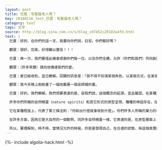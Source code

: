 ```yaml
---
layout: post
title: 巴夏：有聖誕老人嗎？
key: 20180116_text_巴夏：有聖誕老人嗎？
category: text
tags: 文字
source: http://blog.sina.com.cn/s/blog_cd7452c20102w4fd.html
text: |
  巴夏：好的，在你們的這一天，我要向你們說，日安。你們都好嗎？

  觀眾：很好，完美，好得難以置信！！！

  巴夏：再一次，我們要借此機會感謝你們每一位，以及你們全體，允許（你們和我們）共同創建了這場互動，這場傳送，通過這個門戶，以這種方式，在這個時間。再一次，每當你們允許這樣一場交流發生，它都給了我們的文明一個機會，看到更多「無限造物主」在「造物」中表達自己的方式。因此我們感謝你們這份分享的禮物，交流的禮物，擴展覺知的禮物。在你們的這一天，我們想要以幾個不一樣的概念來開始這場傳送。首先，我們想要告知，在你們星球上，你們許多人知道的一位個體，已經發生了轉變和過渡，進入到絕對的覺知中：覺知到你們所稱的外星生命和靈體的存在。這個個體就是你們所知道的名叫卡爾‧薩根（Carl Sagan）的人。如此，你會發現，這個個體已經轉變進入了非物質，此時此刻非常的清楚存在著許多不同的生命形式。我們或許要提一下，他覺知到了其數量以億兆計。

  觀眾：（許多笑聲）請向他傳達我們的愛。

  巴夏：愛已經收到，並已瞭解。回饋的訊息是：「我不得不扮演某個角色，以某個方式，在某個時間。」我們理解：這個角色不得不被扮演，如此方能創造必要的二元對立，好讓人們能夠自己決定什麼是他們想要相信的，哪條路是他們想要走的，以及在這個個體曾經屬於的社會裡，在什麼時間，以何種方式，釋放出信息。如今，諷刺的是，這個個體在靈界事實上會，在某種意義上，參與支持和加速外星人和你們人類相會的時間。所以，如剛剛所說的，沒錯，發送你的支持，發送你的愛，因為這個個體如今看到了他在物質人生中所扮演角色的更大的畫面，如今覺知到了整體的議程是什麼，至少是在某個層面上。說完了這個，現在我們想要繼續這場傳送，確認另一種，你們許多人知道的，你們所稱的季節之靈（spirit of the season），我們認知到在你們星球上，在你們文化中，在此刻，特別是，你們所叫做「聖誕老人」的。

  觀眾：我今天晚上剛剛畫了一幅他戴著一個巫師帽的畫。

  巴夏：好的，我們瞭解。我們想要表達的是，容我們說，這個概念的起源，並且確認，在某種意義上，在某個範疇內，事實上確實存在著這樣一個存在，是對存在於你們集體意識中的原型的非常古老的認知。你們將會認知到，正如你們的許多心理學家已經開始瞭解到，一個原型表達，即你們全體文化的集體意識的代表，至少是很大一部分的代表，絕不，以任何方式，意味著它是虛構的，是不存在的。原型，儘管在某個意義上是集體意識的產物，確實體驗著獨立自主性，作為個體層面的意識，確實知道它們自己。因為你們是照著「無限造物主」的樣子被造出來的，你們的每一個念頭都必然會創造出一個真實的實相。

  許多你們所稱的自然精靈（nature spirits）和其它形式的原型呈現，種種的神話存在，在某種意義上，是由你們星球的集體意識的總合能量配製和創造出來的。某種意義上，被賦予了光，賦予了呼吸，賦予了實相，賦予了存在，因為它們代表了你們全體存在所是的集體存在的一個面向或派別。其本身，它們，如我們所說的，確實擁有某種獨立的自主性，某種個體性的體驗。這個存在，你們在你們的當代語言中所稱的聖誕老人，在也許是更早的方言中被叫做「聖尼古拉斯」（Sinterklaas），實際上是一個自然精靈。在那個意義上，而且在某些意義上，你們已經，我的意思並不一定指的是惡意的，扭曲了原始的某些概念，或者說，變質了，轉化改變了代表這個存在的原始能量進入到你們的當代文化中。在某些意義上，容我們說，已經丟失了關於這個存在是什麼的某些原始的領會。但是仍然在某種程度上代表了這個實體的原始屬性。在你們的瞭解裡，聖誕老人是一個禮物的給與者，這是對該特定實體、該自然精靈的力量的一個更基本的認知。

  它在某種程度上，代表了第三條法則：「你給出什麼就會收到什麼」。你們許多人所稱的業力的平衡，在你們當代的語言中，俗語中所說的，「表現得不好就得不到禮物」，或者「表現好就會得到惠贈」，即反映了原始的概念，即這個實體在某種意義上反映的是「業力」。換句話說，它正好反映了它所遇到的任何特定實體或個體的能量。所以，從這個存在身上，從這個自然精靈身上，從你們集體實相的這個原型面向身上，「負面意圖得到的反饋是負面的體驗，正面的意圖得到的反饋是正面的體驗」。

  在許多方面，因為它是大自然的一個範例，同許多自然精靈一樣，它表達的是，在原型層面上，許多在大自然中發現的屬性，在某種意義上，是在動物王國（等領域）中發現的諸多屬性的組合或集合。比如，你們委託給聖誕老人的馴鹿，並不主要是馴鹿拉雪橇，而是與該特定動物圖騰聯繫起來，如果你願意這麼說的話。同樣，在雪地上留下的蹄印，在那個意義上，在許多時候，其實並不屬於馴鹿，而是屬於這個實體自己。因為當它採用物質形態的時候，它擁有，在那個意義上，某些馴鹿的特徵，包括蹄子。它並不總是存在於你們所稱的物質實體形態中。只有當它將它的能量集中時，或者當它的能量被集中時，被你們人群的一個集體的覺知，一個集體的專注，所集中時，從而給了它更多的機會物質化、具體化進入到你們實相中的一個固態形體中。它確實具有大自然的屬性，時不時地，還包括動物的屬性。同樣，它也顯示出你們委託給聖誕老人這一概念的許多其它的面向和屬性。紅色的套裝，在那個意義上，事實上或許可以被稱作「夜晚的斗篷」。但在這個意義上，紅色的概念，代表了該存在的基本的生命血液，以及接地（grounded reality）的振動，以及你們能量系統中的根輪（海底輪）。所以，它的紮根於大自然代表了某些，你們所說的，非常落實接地、非常基本的東西，代表了大自然中包圍著你們的禮物和豐盛的顯化，那些一直都在那裡供應給你們，現在一直都在，將來也一直都在。所以，在那個基本的層面上，贈送大自然的禮物這一概念，是這個特定原型面向或實體所代表的。

  所以，要理解到，時不時，當情況允許的時候，你若是發現自己，在合適的狀態，與這個真實的實體做著互動，是十分有可能的，儘管你可能會發現它並非你們在你們社會裡所描繪的樣子。你會發現，它事實上，容我們說，在某種意義上，是一個變形者，它可能會以多種方式呈現自己，取決於，再次的，當你遇到它的時候，你（發出的是什麼能量就會）收到的是什麼反映。一般而言，它也代表了，容我們說，集體之靈，或集體社會的情感情緒，也許是整個社會，也許是一個大的群體，在它出現的時候。所以，允許你自己瞭解到，這個存在確實存在，儘管並不全是你們所認為的它的樣子，並且，在那個意義上，當你接觸大自然的豐盛這一概念時，遇到這個存在——以它最基本的形式，以它最落地的接地的形態——是十分有可能的。當你允許自己，時不時的，去到外面，去到野外，當條件合適的時候，這個實體是可能顯化的，是可能遇到的，就像許多其它種類的大自然王國的精靈的顯現和相遇一樣可能發生，因為它代表了你們集體意識的該部分，是一個「反映」，反映給你們你們每一個個體內在所包含的屬性。
---
```


{%- include algolia-hack.html -%}
